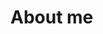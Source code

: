 # About me
<!--


Here are some ideas to get you started:

- 🔭 I’m currently working on University ...
- 🌱 I’m currently learning English ...
- 👯 I’m looking to collaborate on GitHub ...
- 🤔 I’m looking for help with making money...
- 💬 Ask me about sports ...
- 📫 How to reach me: jie676890@gmail.com...
- 😄 Pronouns: ...
- ⚡ Fun fact:lifelong student ...
-->
